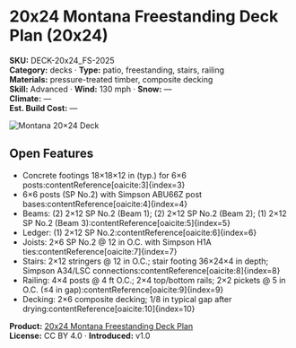 # 20x24 Montana Freestanding Deck Plan (20x24)
**SKU:** DECK-20x24_FS-2025  
**Category:** decks · **Type:** patio, freestanding, stairs, railing  
**Materials:** pressure-treated timber, composite decking  
**Skill:** Advanced · **Wind:** 130 mph · **Snow:** —  
**Climate:** —  
**Est. Build Cost:** —

![Montana 20×24 Deck](https://i.etsystatic.com/59867749/r/il/165296/7090737144/il_fullxfull.7090737144_2re8.jpg)

## Open Features
- Concrete footings 18×18×12 in (typ.) for 6×6 posts:contentReference[oaicite:3]{index=3}  
- 6×6 posts (SP No.2) with Simpson ABU66Z post bases:contentReference[oaicite:4]{index=4}  
- Beams: (2) 2×12 SP No.2 (Beam 1); (2) 2×12 SP No.2 (Beam 2); (1) 2×12 SP No.2 (Beam 3):contentReference[oaicite:5]{index=5}  
- Ledger: (1) 2×12 SP No.2:contentReference[oaicite:6]{index=6}  
- Joists: 2×6 SP No.2 @ 12 in O.C. with Simpson H1A ties:contentReference[oaicite:7]{index=7}  
- Stairs: 2×12 stringers @ 12 in O.C.; stair footing 36×24×4 in depth; Simpson A34/LSC connections:contentReference[oaicite:8]{index=8}  
- Railing: 4×4 posts @ 4 ft O.C.; 2×4 top/bottom rails; 2×2 pickets @ 5 in O.C. (≤4 in gap):contentReference[oaicite:9]{index=9}  
- Decking: 2×6 composite decking; 1/8 in typical gap after drying:contentReference[oaicite:10]{index=10}

**Product:** [20x24 Montana Freestanding Deck Plan](https://bamboodesigns.shop/products/20x24-montana-freestanding-deck-plan)  
**License:** CC BY 4.0 · **Introduced:** v1.0
